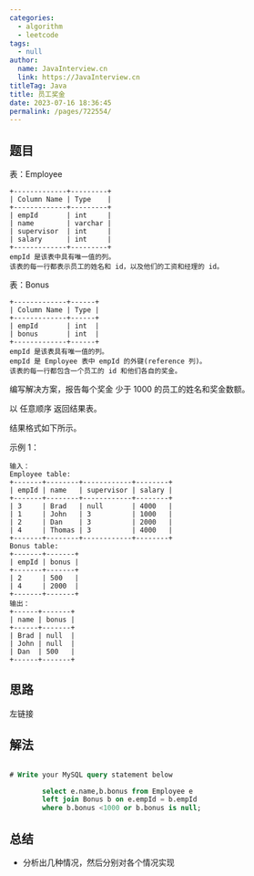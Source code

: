 ```yaml
---
categories: 
  - algorithm
  - leetcode
tags: 
  - null
author: 
  name: JavaInterview.cn
  link: https://JavaInterview.cn
titleTag: Java
title: 员工奖金
date: 2023-07-16 18:36:45
permalink: /pages/722554/
---
```


## 题目

表：Employee

    +-------------+---------+
    | Column Name | Type    |
    +-------------+---------+
    | empId       | int     |
    | name        | varchar |
    | supervisor  | int     |
    | salary      | int     |
    +-------------+---------+
    empId 是该表中具有唯一值的列。
    该表的每一行都表示员工的姓名和 id，以及他们的工资和经理的 id。


表：Bonus

    +-------------+------+
    | Column Name | Type |
    +-------------+------+
    | empId       | int  |
    | bonus       | int  |
    +-------------+------+
    empId 是该表具有唯一值的列。
    empId 是 Employee 表中 empId 的外键(reference 列)。
    该表的每一行都包含一个员工的 id 和他们各自的奖金。


编写解决方案，报告每个奖金 少于 1000 的员工的姓名和奖金数额。

以 任意顺序 返回结果表。

结果格式如下所示。



示例 1：

    输入：
    Employee table:
    +-------+--------+------------+--------+
    | empId | name   | supervisor | salary |
    +-------+--------+------------+--------+
    | 3     | Brad   | null       | 4000   |
    | 1     | John   | 3          | 1000   |
    | 2     | Dan    | 3          | 2000   |
    | 4     | Thomas | 3          | 4000   |
    +-------+--------+------------+--------+
    Bonus table:
    +-------+-------+
    | empId | bonus |
    +-------+-------+
    | 2     | 500   |
    | 4     | 2000  |
    +-------+-------+
    输出：
    +------+-------+
    | name | bonus |
    +------+-------+
    | Brad | null  |
    | John | null  |
    | Dan  | 500   |
    +------+-------+


## 思路

左链接

## 解法
```sql

# Write your MySQL query statement below

        select e.name,b.bonus from Employee e
        left join Bonus b on e.empId = b.empId
        where b.bonus <1000 or b.bonus is null;

```

## 总结

- 分析出几种情况，然后分别对各个情况实现 
